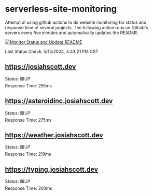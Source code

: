 # serverless-site-monitoring
Attempt at using github actions to do website monitoring for status and response time of several projects. The following action runs on Github's servers every five minutes and automatically updates the README.  

[![Monitor Status and Update README](https://github.com/JosiahSco/serverless-site-monitoring/actions/workflows/monitor.yaml/badge.svg)](https://github.com/JosiahSco/serverless-site-monitoring/actions/workflows/monitor.yaml)

Last Status Check: 5/15/2024, 4:43:21 PM CST

## https://josiahscott.dev
Status: 🟩UP  
Response Time: 255ms

## https://asteroidinc.josiahscott.dev
Status: 🟩UP  
Response Time: 275ms

## https://weather.josiahscott.dev
Status: 🟩UP  
Response Time: 219ms

## https://typing.josiahscott.dev
Status: 🟩UP  
Response Time: 200ms

